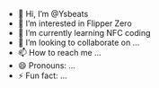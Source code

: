- 👋 Hi, I’m @Ysbeats
- 👀 I’m interested in Flipper Zero
- 🌱 I’m currently learning NFC coding
- 💞️ I’m looking to collaborate on ...
- 📫 How to reach me ...
- 😄 Pronouns: ...
- ⚡ Fun fact: ...

<!---
Ysbeats/Ysbeats is a ✨ special ✨ repository because its `README.md` (this file) appears on your GitHub profile.
You can click the Preview link to take a look at your changes.
--->
